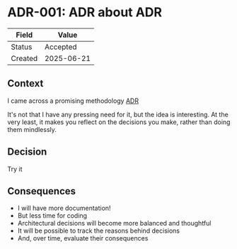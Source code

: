 # ADR-001: ADR about ADR

| Field   | Value      |
| ------- | ---------- |
| Status  | Accepted   |
| Created | 2025-06-21 |

## Context

I came across a promising methodology [ADR](https://cognitect.com/blog/2011/11/15/documenting-architecture-decisions)

It's not that I have any pressing need for it, but the idea is interesting. At the very least, it makes you reflect on the decisions you make, rather than doing them mindlessly.

## Decision

Try it

## Consequences

- I will have more documentation!
- But less time for coding
- Architectural decisions will become more balanced and thoughtful
- It will be possible to track the reasons behind decisions
- And, over time, evaluate their consequences
